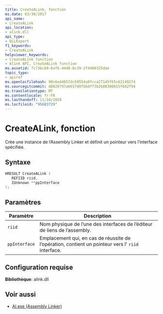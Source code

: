 ```yaml
---
title: CreateALink, fonction
ms.date: 03/30/2017
api_name:
- CreateALink
api_location:
- alink.dll
api_type:
- DLLExport
f1_keywords:
- CreateALink
helpviewer_keywords:
- CreateALink function
- Alink API, CreateALink function
ms.assetid: fc73bcb9-6af6-44d8-bc39-2f4400325dae
topic_type:
- apiref
ms.openlocfilehash: 98c6ed4657dc69554a9fcca27145f65c621492f4
ms.sourcegitcommit: d8020797a6657d0fbbdff362b80300815f682f94
ms.translationtype: MT
ms.contentlocale: fr-FR
ms.lasthandoff: 11/24/2020
ms.locfileid: "95683729"
---
```

# <a name="createalink-function"></a>CreateALink, fonction

Crée une instance de l’Assembly Linker et définit un pointeur vers l’interface spécifiée.  
  
## <a name="syntax"></a>Syntaxe  
  
```cpp  
HRESULT CreateALink (  
   REFIID riid,  
   IUnknown **ppInterface  
);  
```  
  
## <a name="parameters"></a>Paramètres  
  
|Paramètre|Description|  
|---------------|-----------------|  
|`riid`|Nom physique de l’une des interfaces de l’éditeur de liens de l’assembly.|  
|`ppInterface`|Emplacement qui, en cas de réussite de l’opération, contient un pointeur vers l' `riid` interface.|  
  
## <a name="requirements"></a>Configuration requise  

 **Bibliothèque**: alink.dll  
  
## <a name="see-also"></a>Voir aussi

- [Al.exe (Assembly Linker)](../../tools/al-exe-assembly-linker.md)
